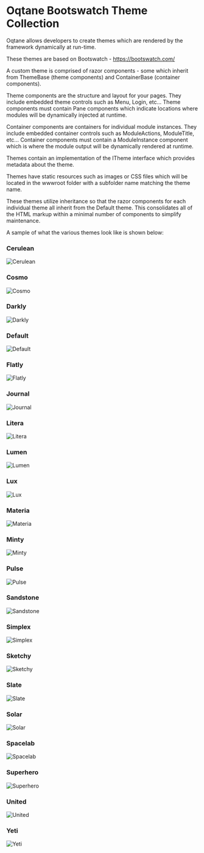 # Oqtane Bootswatch Theme Collection

Oqtane allows developers to create themes which are rendered by the framework dynamically at run\-time. 

These themes are based on Bootswatch \- https://bootswatch.com/

A custom theme is comprised of razor components \- some which inherit from ThemeBase \(theme components\) and ContainerBase \(container components\).

Theme components are the structure and layout for your pages\. They include embedded theme controls such as Menu, Login, etc\.\.\. Theme components must contain Pane components which indicate locations where modules will be dynamically injected at runtime\.

Container components are containers for individual module instances\. They include embedded container controls such as ModuleActions, ModuleTitle, etc\.\.\. Container components must contain a ModuleInstance component which is where the module output will be dynamically rendered at runtime\.

Themes contain an implementation of the ITheme interface which provides metadata about the theme\.

Themes have static resources such as images or CSS files which will be located in the wwwroot folder with a subfolder name matching the theme name\.

These themes utilize inheritance so that the razor components for each individual theme all inherit from the Default theme\. This consolidates all of the HTML markup within a minimal number of components to simplify maintenance.

A sample of what the various themes look like is shown below:

### Cerulean

![Cerulean](Screenshots/Cerulean.png)

### Cosmo

![Cosmo](Screenshots/Cosmo.png)

### Darkly

![Darkly](Screenshots/Darkly.png)

### Default

![Default](Screenshots/Default.png)

### Flatly

![Flatly](Screenshots/Flatly.png)

### Journal

![Journal](Screenshots/Journal.png)

### Litera

![Litera](Screenshots/Litera.png)

### Lumen

![Lumen](Screenshots/Lumen.png)

### Lux

![Lux](Screenshots/Lux.png)

### Materia

![Materia](Screenshots/Materia.png)

### Minty

![Minty](Screenshots/Minty.png)

### Pulse

![Pulse](Screenshots/Pulse.png)

### Sandstone

![Sandstone](Screenshots/Sandstone.png)

### Simplex

![Simplex](Screenshots/Simplex.png)

### Sketchy

![Sketchy](Screenshots/Sketchy.png)

### Slate

![Slate](Screenshots/Slate.png)

### Solar

![Solar](Screenshots/Solar.png)

### Spacelab

![Spacelab](Screenshots/Spacelab.png)

### Superhero

![Superhero](Screenshots/Superhero.png)

### United

![United](Screenshots/United.png)

### Yeti

![Yeti](Screenshots/Yeti.png)

